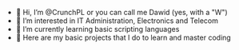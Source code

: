 - 👋 Hi, I’m @CrunchPL or you can call me Dawid (yes, with a "W")
- 👀 I’m interested in IT Administration, Electronics and Telecom
- 🌱 I’m currently learning basic scripting languages
- 💞️ Here are my basic projects that I do to learn and master coding 

<!---
CrunchPL/CrunchPL is a ✨ special ✨ repository because its `README.md` (this file) appears on your GitHub profile.
You can click the Preview link to take a look at your changes.
--->
